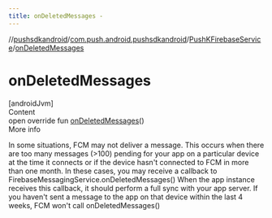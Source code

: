 ```yaml
---
title: onDeletedMessages -
---
```

//[pushsdkandroid](../../index.md)/[com.push.android.pushsdkandroid](../index.md)/[PushKFirebaseService](index.md)/[onDeletedMessages](on-deleted-messages.md)



# onDeletedMessages  
[androidJvm]  
Content  
open override fun [onDeletedMessages](on-deleted-messages.md)()  
More info  


In some situations, FCM may not deliver a message. This occurs when there are too many messages (>100) pending for your app on a particular device at the time it connects or if the device hasn't connected to FCM in more than one month. In these cases, you may receive a callback to FirebaseMessagingService.onDeletedMessages() When the app instance receives this callback, it should perform a full sync with your app server. If you haven't sent a message to the app on that device within the last 4 weeks, FCM won't call onDeletedMessages()

  



